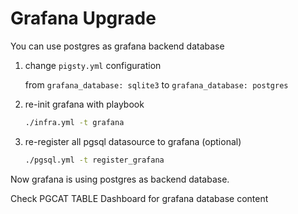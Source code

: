 # Grafana Upgrade

You can use postgres as grafana backend database

1. change `pigsty.yml` configuration

    from `grafana_database: sqlite3` to `grafana_database: postgres`


2. re-init grafana with playbook

   ```bash
   ./infra.yml -t grafana 
   ```
   
3. re-register all pgsql datasource to grafana (optional)

    ```bash
    ./pgsql.yml -t register_grafana
    ```
   
Now grafana is using postgres as backend database.

Check PGCAT TABLE Dashboard for grafana database content